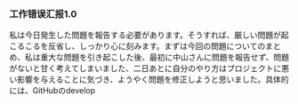 ### 工作错误汇报1.0
私は今日発生した問題を報告する必要があります。そうすれば、厳しい問題が起こるこるを反省し、しっかり心に刻みます。まずは今回の問題についてのまとめ、私は重大な問題を引き起こした後、最初に中山さんに問題を報告せず、問題がないと甘く考えてしまいました、二日あとに自分のやり方はプロジェクトに悪い影響を与えることに気づき、ようやく問題を修正しようと思いました。具体的には、GitHubのdevelop
